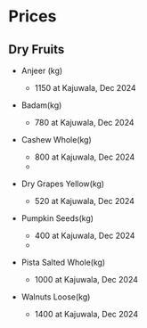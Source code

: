 # Prices

## Dry Fruits

* Anjeer (kg)
  - 1150 at Kajuwala, Dec 2024

* Badam(kg)
  - 780  at Kajuwala, Dec 2024
  
* Cashew Whole(kg)
  - 800  at Kajuwala, Dec 2024
  - 
* Dry Grapes Yellow(kg)
  - 520  at Kajuwala, Dec 2024
 
* Pumpkin Seeds(kg)
  - 400  at Kajuwala, Dec 2024
  - 
* Pista Salted Whole(kg)
  - 1000  at Kajuwala, Dec 2024
 
* Walnuts Loose(kg)
  - 1400  at Kajuwala, Dec 2024
